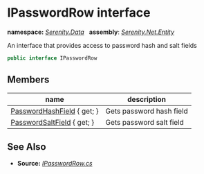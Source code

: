 # IPasswordRow interface
**namespace:** *[Serenity.Data](../README.md#serenity.data-namespace)*   **assembly**: *[Serenity.Net.Entity](../README.md)*

An interface that provides access to password hash and salt fields

```csharp
public interface IPasswordRow
```

## Members

| name | description |
| --- | --- |
| [PasswordHashField](IPasswordRow/PasswordHashField.md) { get; } | Gets password hash field |
| [PasswordSaltField](IPasswordRow/PasswordSaltField.md) { get; } | Gets password salt field |

## See Also

* **Source:** *[IPasswordRow.cs](https://github.com/serenity-is/Serenity/blob/master/src/Serenity.Net.Entity/Contracts/IPasswordRow.cs)*